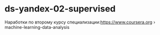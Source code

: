 # ds-yandex-02-supervised
Наработки по второму курсу специализации:https://www.coursera.org › machine-learning-data-analysis
